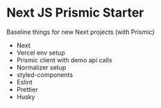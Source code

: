# Next JS Prismic Starter 
Baseline things for new Next projects (with Prismic)
- Next 
- Vercel env setup
- Prismic client with demo api calls
- Normalizer setup
- styled-components 
- Eslint 
- Prettier 
- Husky 